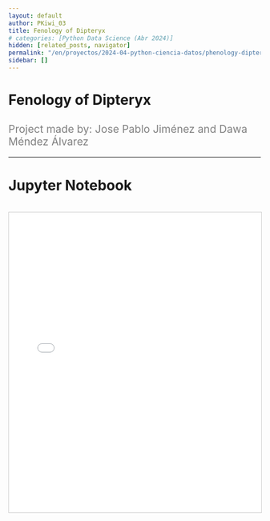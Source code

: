```yaml
---
layout: default
author: PKiwi_03
title: Fenology of Dipteryx
# categories: [Python Data Science (Abr 2024)]
hidden: [related_posts, navigator]
permalink: "/en/proyectos/2024-04-python-ciencia-datos/phenology-dipteryx.html"
sidebar: []
---
```


# Fenology of Dipteryx
<h2 style="color: gray; font-weight: normal;">
Project made by:  Jose Pablo Jiménez and Dawa Méndez Álvarez 
</h2>

---

# Jupyter Notebook

<br>

<iframe 
    src="/assets/html/dawa_mendez.html" 
    width="100%" 
    height="600" 
    style="border: 1px solid #ccc;"
></iframe>